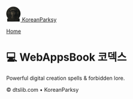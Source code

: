 <div class="site-header">

<a href="/" class="brand"><img src="/assets/img/logo.png"
style="height:40px" alt="KoreanParksy" /> <span
class="brand-title">KoreanParksy</span></a>

[Home](/)

</div>

<div class="container" role="main">

# 💻 WebAppsBook 코덱스

Powerful digital creation spells & forbidden lore.

</div>

© dtslib.com • KoreanParksy
